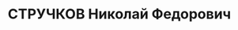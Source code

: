 ---
title: СТРУЧКОВ Николай Федорович
description: 'Род. в 1879, Тамбовская обл., с. Ермаш. Проживал: г. Муром. Токарь

  Арестован 07.10.1936. Приговор: 10 лет лишения свободы'
---